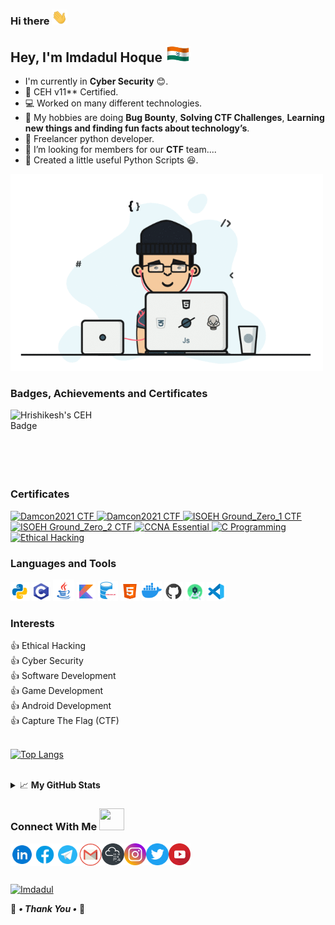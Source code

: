 ### Hi there <a href="#"><img src="https://raw.githubusercontent.com/imdadulethicalhacker/All_photo/main/profile/giphy.webp" width="25px"></a>

## Hey, I'm Imdadul Hoque <a href="#"> <img src="https://github.com/imdadulethicalhacker/All_photo/blob/main/profile/flag.gif" width="40px"> </a>

- I'm currently in **Cyber Security** 😊. <br/>
- 🤞 CEH v11** Certified. <br/>
- 💻 Worked on many different technologies. <br/>
- 🔭 My hobbies are doing **Bug Bounty**, **Solving CTF Challenges**, **Learning new things and finding fun facts about technology’s**.
- 💼 Freelancer python developer. <br/>
- 👯 I’m looking for members for our **CTF** team.... <br/>
- 📜 Created a little useful Python Scripts 😆. 

<a href="#">
<img alt="GIF" src="https://github.com/imdadulethicalhacker/All_photo/blob/main/profile/Code.gif" width="500"/>
</a>

### Badges, Achievements and Certificates

<a href="https://www.hackerrank.com/Hrishikesh7665">
  <img align="left" alt="Hrishikesh's CEH Badge" width="135px" src="https://github.com/Hrishikesh7665/Hrishikesh7665/blob/achievements/CEH_BADGE.png" />
</a>
<br/>
<br/>
<br/>
<br/>
<br/>
<br/>

### Certificates
<a href="https://github.com/imdadulethicalhacker/My_Achievements/blob/main/ECC-CEH-Certificate.pdf">
  <img alt="Damcon2021 CTF" width="220px" src="https://github.com/imdadulethicalhacker/My_Achievements/blob/main/ECC-CEH-Certificate.png" />
</a>

<a href="https://github.com/imdadulethicalhacker/My_Achievements/raw/main/Damncon2021CTFCertificate.pdf">
  <img alt="Damcon2021 CTF" width="220px" src="https://github.com/imdadulethicalhacker/My_Achievements/blob/main/Damncon2021CTFCertificate.png" />
</a>

<a href="https://raw.githubusercontent.com/imdadulethicalhacker/My_Achievements/main/Ground_Zero_1_CTF_Certificate.pdf">
  <img alt="ISOEH Ground_Zero_1 CTF" width="220px" src="https://github.com/imdadulethicalhacker/My_Achievements/blob/main/Ground_Zero_1_CTF_Certificate.png" />
</a>

<a href="https://raw.githubusercontent.com/imdadulethicalhacker/My_Achievements/main/Ground_Zero_2_CTF_Certificate.pdf">
  <img alt="ISOEH Ground_Zero_2 CTF" width="220px" src="https://github.com/imdadulethicalhacker/My_Achievements/blob/main/Ground_Zero_2_CTF_Certificate.png" />
</a>

<a href="https://raw.githubusercontent.com/imdadulethicalhacker/My_Achievements/main/C.pdf">
  <img alt="CCNA Essential" width="220px" src="https://github.com/imdadulethicalhacker/My_Achievements/blob/main/CCNA_Essential.png" />
</a>

<a href="https://raw.githubusercontent.com/imdadulethicalhacker/My_Achievements/main/CCNA_Essential.pdf">
  <img alt="C Programming" width="220px" src="https://github.com/imdadulethicalhacker/My_Achievements/blob/main/C.png" />
</a>

<a href="https://raw.githubusercontent.com/imdadulethicalhacker/My_Achievements/main/Ethical_hacking.pdf">
  <img alt="Ethical Hacking" width="220px" src="https://github.com/imdadulethicalhacker/My_Achievements/blob/main/Ethical_hacking.png" />
</a>

### Languages and Tools


<code><a href="https://www.python.org"><img height="30" src="https://github.com/imdadulethicalhacker/All_photo/blob/main/profile/python.png"/></a></code>
<code><a href="https://en.wikipedia.org/wiki/C_(programming_language)"><img height="30" src="https://github.com/imdadulethicalhacker/All_photo/blob/main/profile/c-programming.png"/></a></code>
<code><a href="https://www.java.com/en/"><img height="34.2" src="https://github.com/imdadulethicalhacker/All_photo/blob/main/profile/java-coffee-cup-logo.png"/></a></code>
<code><a href="https://kotlinlang.org"><img height="30" src="https://github.com/imdadulethicalhacker/All_photo/blob/main/profile/kotlin.png"/></a></code>
<code><a href="https://www.oracle.com/in/database/technologies/appdev/sqldeveloper-landing.html"><img height="32" src="https://github.com/imdadulethicalhacker/All_photo/blob/main/profile/oracle-database.png"/></a></code>
<code><a href="https://en.wikipedia.org/wiki/HTML5"><img height="30" src="https://github.com/imdadulethicalhacker/All_photo/blob/main/profile/html-5.png"/></a></code>
<code><a href="https://www.docker.com"><img height="32" src="https://github.com/imdadulethicalhacker/All_photo/blob/main/profile/docker.png"/></a></code>
<code><a href="https://github.com"><img height="30" src="https://github.com/imdadulethicalhacker/All_photo/blob/main/profile/github.png"/></a></code>
<code><a href="https://developer.android.com/studio"><img height="30" src="https://github.com/imdadulethicalhacker/All_photo/blob/main/profile/pasted image 0.png"/></a></code>
<code><a href="https://code.visualstudio.com"><img height="30" src="https://github.com/imdadulethicalhacker/All_photo/blob/main/profile/visual-studio-code-2019.png"/></a></code>


### Interests

👍 Ethical Hacking <br/>
👍 Cyber Security <br/>
👍 Software Development <br/>
👍 Game Development <br/>
👍 Android Development <br/>
👍 Capture The Flag (CTF)
<br/>
<br/>

 [![Top Langs](https://github-readme-stats.vercel.app/api/top-langs/?username=imdadulethicalhacker&theme=merko)](https://github.com/imdadulethicalhacker)

 <br/>

<details>
<summary>📈 <strong >My GitHub Stats </strong> </summary>

<p align="center"> <a href="#"><img src="https://github-readme-stats.vercel.app/api?username=imdadulethicalhacker&show_icons=true&theme=gotham" alt="imdadulethicalhacker" /></a>
</details>

### Connect With Me <a href="#"> <img src="https://media.giphy.com/media/LnQjpWaON8nhr21vNW/giphy.gif" height="35px" width="40px"/> </a>
<a href="https://www.linkedin.com/in/imdadulhoque/">
  <img align="left" alt="Imdadul LinkdeIN" width="36.5px" src="https://github.com/imdadulethicalhacker/All_photo/blob/main/profile/linkedin-circled.png" />
</a>
<a href="https://www.facebook.com/imdadulhoque01/">
  <img align="left" alt="Imdadul Facebook" width="36.5px" src="https://github.com/imdadulethicalhacker/All_photo/blob/main/profile/facebook-new.png" />
</a>
<a href="https://t.me/imdadulethicalhacker/">
  <img align="left" alt="Imdadul Telegram" width="36.5px" src="https://github.com/imdadulethicalhacker/All_photo/blob/main/profile/telegram-app--v1.png" />
</a>
<a href="https://mail.google.com/mail/?view=cm&fs=1&to=imdadulethicalhacker@gmail">
  <img align="left" alt="Imdadul Email" width="36.5px" src="https://github.com/imdadulethicalhacker/All_photo/blob/main/profile/gmail_icon-icons.com_62758.png" />
</a>
</a>
<a href="https://tryhackme.com/p/Imdadulhoque">
  <img align="left" alt="Imdadul THM" width="35.5px" src="https://github.com/imdadulethicalhacker/All_photo/blob/main/profile/thm_logo_circle.png" />
</a>
<a href="https://www.instagram.com/imdadulhoque00/">
  <img align="left" alt="Imdadul Instagram" width="35.5px" src="https://github.com/imdadulethicalhacker/All_photo/blob/main/profile/instagram.png" />
</a>
<a href="https://twitter.com/AssameseHacking">
  <img align="left" alt="Imdadul Twitter" width="35.5px" src="https://github.com/imdadulethicalhacker/All_photo/blob/main/profile/twitter.png" />
</a>
<a href="https://www.youtube.com/channel/UC8jTkKSxl6KHDTTfirq91Uw">
  <img align="left" alt="Imdadul Youtube" width="35.5px" src="https://github.com/imdadulethicalhacker/All_photo/blob/main/profile/youtube.png" />
</a>

<br>
<br>
<br>
<a href="#">
<p align="left"> <img src="https://komarev.com/ghpvc/?username=imdadulethicalhacker&label=PROFILE+VISITOR+COUNTER&style=flat&color=6495ED" alt="Imdadul" /> 
</a>
  
🙏 _**• Thank You •**_ 🙏
